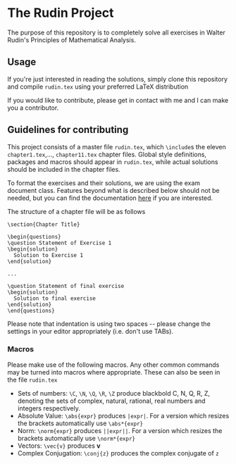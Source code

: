# The Rudin Project
The purpose of this repository is to completely solve all exercises in Walter Rudin's Principles of Mathematical Analysis.

## Usage
If you're just interested in reading the solutions, simply clone this repository and compile `rudin.tex` using your preferred LaTeX distribution

If you would like to contribute, please get in contact with me and I can make you a contributor.

## Guidelines for contributing
This project consists of a master file `rudin.tex`, which `\include`s the eleven `chapter1.tex`,..., `chapter11.tex` chapter files. Global style definitions, packages and macros should appear in `rudin.tex`, while actual solutions should be included in the chapter files.

To format the exercises and their solutions, we are using the exam document class. Features beyond what is described below should not be needed, but you can find the documentation [here](https://www.ctan.org/tex-archive/macros/latex/contrib/exam?lang=en) if you are interested.

The structure of a chapter file will be as follows

```
\section{Chapter Title}

\begin{questions}
\question Statement of Exercise 1
\begin{solution}
  Solution to Exercise 1
\end{solution}

...

\question Statement of final exercise
\begin{solution}
  Solution to final exercise
\end{solution}
\end{questions}
```

Please note that indentation is using two spaces -- please change the settings in your editor appropriately (i.e. don't use TABs).

### Macros
Please make use of the following macros. Any other common commands may be turned into macros where appropriate. These can also be seen in the file `rudin.tex`

 * Sets of numbers: `\C`, `\N`, `\Q`, `\R`, `\Z` produce blackbold C, N, Q, R, Z, denoting the sets of complex, natural, rational, real numbers and integers respectively.
 * Absolute Value: `\abs{expr}` produces `|expr|`. For a version which resizes the brackets automatically use `\abs*{expr}`
 * Norm: `\norm{expr}` produces `||expr||`. For a version which resizes the brackets automatically use `\norm*{expr}`
 * Vectors: `\vec{v}` produces **v**
 * Complex Conjugation: `\conj{z}` produces the complex conjugate of `z`
